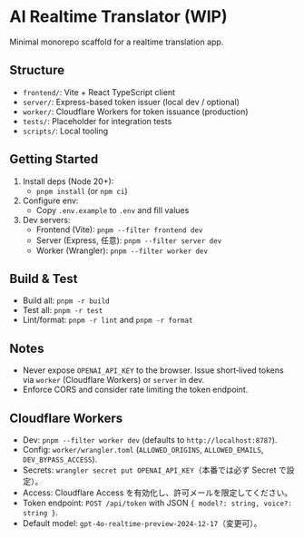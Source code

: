 # AI Realtime Translator (WIP)

Minimal monorepo scaffold for a realtime translation app.

## Structure

- `frontend/`: Vite + React TypeScript client
- `server/`: Express-based token issuer (local dev / optional)
- `worker/`: Cloudflare Workers for token issuance (production)
- `tests/`: Placeholder for integration tests
- `scripts/`: Local tooling

## Getting Started

1. Install deps (Node 20+):
   - `pnpm install` (or `npm ci`)
2. Configure env:
   - Copy `.env.example` to `.env` and fill values
3. Dev servers:
   - Frontend (Vite): `pnpm --filter frontend dev`
   - Server (Express, 任意): `pnpm --filter server dev`
   - Worker (Wrangler): `pnpm --filter worker dev`

## Build & Test

- Build all: `pnpm -r build`
- Test all: `pnpm -r test`
- Lint/format: `pnpm -r lint` and `pnpm -r format`

## Notes

- Never expose `OPENAI_API_KEY` to the browser. Issue short‑lived tokens via `worker` (Cloudflare Workers) or `server` in dev.
- Enforce CORS and consider rate limiting the token endpoint.

## Cloudflare Workers

- Dev: `pnpm --filter worker dev` (defaults to `http://localhost:8787`).
- Config: `worker/wrangler.toml` (`ALLOWED_ORIGINS`, `ALLOWED_EMAILS`, `DEV_BYPASS_ACCESS`).
- Secrets: `wrangler secret put OPENAI_API_KEY`（本番では必ず Secret で設定）。
- Access: Cloudflare Access を有効化し、許可メールを限定してください。
- Token endpoint: `POST /api/token` with JSON `{ model?: string, voice?: string }`.
- Default model: `gpt-4o-realtime-preview-2024-12-17`（変更可）。
